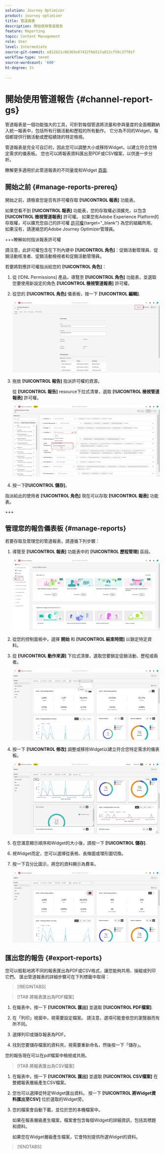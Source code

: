 ```yaml
---
solution: Journey Optimizer
product: journey optimizer
title: 管道報表
description: 開始使用管道報告
feature: Reporting
topic: Content Management
role: User
level: Intermediate
source-git-commit: e812621c0b365e07432f6b517a012cf59c37f01f
workflow-type: tm+mt
source-wordcount: '600'
ht-degree: 1%

---
```


# 開始使用管道報告 {#channel-report-gs}

管道報表是一個功能強大的工具，可針對每個管道將流量和參與量度的全面概觀納入統一報表中，包括所有行銷活動和歷程的所有動作。 它分為不同的Widget，每個都提供行銷活動或歷程績效的特定檢視。

管道報表是完全可自訂的，因此您可以調整大小或移除Widget，以建立符合您特定需求的儀表板。 您也可以將報表資料匯出至PDF或CSV檔案，以供進一步分析。

瞭解更多適用於此管道報表的不同量度和Widget [頁面](channel-report.md).

## 開始之前 {#manage-reports-prereq}

開始之前，請檢查您是否有許可權存取 **[!UICONTROL 報表]** 功能表。

如果您看不到 **[!UICONTROL 報表]** 功能表，您的存取權必須擴充，以包含 **[!UICONTROL 檢視管道報表]** 許可權。 如果您有Adobe Experience Platform的存取權，可以擴充您自己的許可權 [許可權](https://experienceleague.adobe.com/docs/experience-platform/access-control/home.html?lang=zh-Hant){target="_blank"} 為您的組織所用。 如果沒有，請連絡您的Adobe Journey Optimizer管理員。

+++瞭解如何指派報表許可權

請注意，此許可權包含在下列內建中 **[!UICONTROL 角色]**：促銷活動管理員、促銷活動核准者、促銷活動檢視者和促銷活動管理員。

若要將對應許可權指派給您的 **[!UICONTROL 角色]**：

1. 從 [!DNL Permissions] 產品，導覽至 **[!UICONTROL 角色]** 功能表，並選取您要使用新設定的角色 **[!UICONTROL 檢視管道報表]** 許可權。

1. 從您的 **[!UICONTROL 角色]** 儀表板，按一下 **[!UICONTROL 編輯]**.

   ![](assets/channel_permission_1.png)

1. 拖放 **[!UICONTROL 報告]** 指派許可權的資源。

   從 **[!UICONTROL 報告]** resource下拉式清單，選取 **[!UICONTROL 檢視管道報表]** 許可權。

   ![](assets/channel_permission_2.png)

1. 按一下&#x200B;**[!UICONTROL 儲存]**。

指派給此的使用者 **[!UICONTROL 角色]** 現在可以存取 **[!UICONTROL 報表]** 功能表。

+++

## 管理您的報告儀表板 {#manage-reports}

若要存取及管理您的管道報表，請遵循下列步驟：

1. 導覽至 **[!UICONTROL 報表]** 功能表中的 **[!UICONTROL 歷程管理]** 區段。

   ![](assets/channel_report_1.png)

1. 從您的控制面板中，選擇 **開始** 和 **[!UICONTROL 結束時間]** 以鎖定特定資料。

1. 從 **[!UICONTROL 動作來源]** 下拉式清單，選取您要鎖定促銷活動、歷程或兩者。

   ![](assets/channel_report_2.png)

1. 按一下 **[!UICONTROL 修改]** 調整或移除Widget以建立符合您特定需求的儀表板。

   ![](assets/channel_report_3.png)

1. 在您滿意顯示順序和Widget的大小後，請按一下 **[!UICONTROL 儲存]**.

1. 視Widget而定，您可以選擇從表格、長條圖或環形圖切換。

1. 按一下百分比圖示，將您的資料顯示為費率。

   ![](assets/channel_report_4.png)

## 匯出您的報告 {#export-reports}

您可以輕鬆地將不同的報表匯出為PDF或CSV格式，讓您能夠共用、操縱或列印它們。 匯出管道報表的詳細步驟可在下列標籤中取得：

>[!BEGINTABS]

>[!TAB 將報表匯出為PDF檔案]

1. 在報表中，按一下 **[!UICONTROL 匯出]** 並選取 **[!UICONTROL PDF檔案]**.

1. 在「列印」視窗中，視需要設定檔案。 請注意，選項可能會依您的瀏覽器而有所不同。

1. 選擇列印或儲存報表為PDF。

1. 找到您要儲存檔案的資料夾，視需要重新命名，然後按一下「儲存」。

您的報告現在可以在pdf檔案中檢視或共用。

>[!TAB 將報表匯出為CSV檔案]

1. 在報表中，按一下 **[!UICONTROL 匯出]** 並選取 **[!UICONTROL CSV檔案]** 在整體報表層級產生CSV檔案。

1. 您也可以選擇從特定Widget匯出資料。 按一下 **[!UICONTROL 將Widget資料匯出至CSV]** 位於選取的Widget旁。

1. 您的檔案會自動下載，並位於您的本機檔案中。

   如果在報表層級產生檔案，檔案會包含每個Widget的詳細資訊，包括其標題和資料。

   如果您在Widget層級產生檔案，它會特別提供所選Widget的資料。

>[!ENDTABS]

